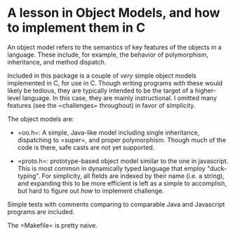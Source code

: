 A lesson in Object Models, and how to implement them in C
=========================================================

An object model refers to the semantics of key features of the objects
in a language.  These include, for example, the behavior of
polymorphism, inheritance, and method dispatch.

Included in this package is a couple of _very_ simple object models
implemented in C, for use in C.  Though writing programs with these
would likely be tedious, they are typically intended to be the target
of a higher-level language.  In this case, they are mainly
instructional.  I omitted many features (see the =challenges=
throughout) in favor of simplicity.

The object models are:

- =oo.h=: A simple, Java-like model including single inheritance,
  dispatching to =super=, and proper polymorphism.  Though much of the
  code is there, safe casts are not yet supported.

- =proto.h=: prototype-based object model similar to the one in
  javascript.  This is most common in dynamically typed language that
  employ "duck-typing".  For simplicity, all fields are indexed by
  their name (i.e. a string), and expanding this to be more efficient
  is left as a simple to accomplish, but hard to figure out _how_ to
  implement challenge.

Simple tests with comments comparing to comparable Java and Javascript
programs are included.

The =Makefile= is pretty naive.
